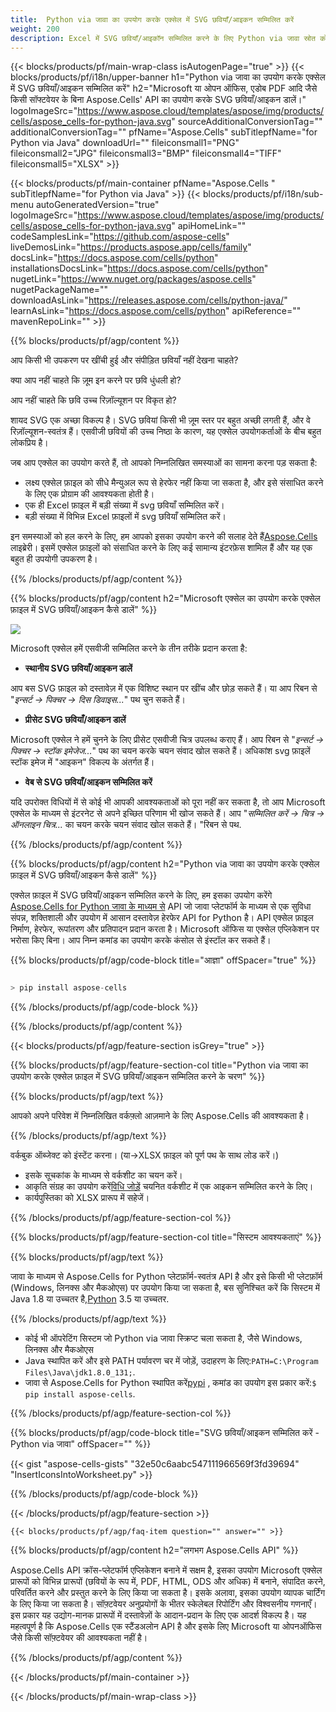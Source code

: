 ```yaml
---
title:  Python via जावा का उपयोग करके एक्सेल में SVG छवियाँ/आइकन सम्मिलित करें
weight: 200
description: Excel में SVG छवियाँ/आइकॉन सम्मिलित करने के लिए Python via जावा स्रोत कोड।
---
```

{{< blocks/products/pf/main-wrap-class isAutogenPage="true" >}}
{{< blocks/products/pf/i18n/upper-banner h1="Python via जावा का उपयोग करके एक्सेल में SVG छवियाँ/आइकन सम्मिलित करें" h2="Microsoft या ओपन ऑफिस, एडोब PDF आदि जैसे किसी सॉफ्टवेयर के बिना Aspose.Cells\' API का उपयोग करके SVG छवियाँ/आइकन डालें।" logoImageSrc="https://www.aspose.cloud/templates/aspose/img/products/cells/aspose_cells-for-python-java.svg" sourceAdditionalConversionTag="" additionalConversionTag="" pfName="Aspose.Cells" subTitlepfName="for Python via Java" downloadUrl="" fileiconsmall1="PNG" fileiconsmall2="JPG" fileiconsmall3="BMP" fileiconsmall4="TIFF" fileiconsmall5="XLSX" >}}

{{< blocks/products/pf/main-container pfName="Aspose.Cells " subTitlepfName="for Python via Java" >}}
{{< blocks/products/pf/i18n/sub-menu autoGeneratedVersion="true" logoImageSrc="https://www.aspose.cloud/templates/aspose/img/products/cells/aspose_cells-for-python-java.svg" apiHomeLink="" codeSamplesLink="https://github.com/aspose-cells" liveDemosLink="https://products.aspose.app/cells/family" docsLink="https://docs.aspose.com/cells/python" installationsDocsLink="https://docs.aspose.com/cells/python" nugetLink="https://www.nuget.org/packages/aspose.cells" nugetPackageName="" downloadAsLink="https://releases.aspose.com/cells/python-java/" learnAsLink="https://docs.aspose.com/cells/python" apiReference="" mavenRepoLink="" >}}

{{% blocks/products/pf/agp/content %}}

आप किसी भी उपकरण पर खींची हुई और संपीड़ित छवियाँ नहीं देखना चाहते?

क्या आप नहीं चाहते कि ज़ूम इन करने पर छवि धुंधली हो?

आप नहीं चाहते कि छवि उच्च रिज़ॉल्यूशन पर विकृत हो?

शायद SVG एक अच्छा विकल्प है। SVG छवियां किसी भी ज़ूम स्तर पर बहुत अच्छी लगती हैं, और वे रिज़ॉल्यूशन-स्वतंत्र हैं। एसवीजी छवियों की उच्च निष्ठा के कारण, यह एक्सेल उपयोगकर्ताओं के बीच बहुत लोकप्रिय है।

जब आप एक्सेल का उपयोग करते हैं, तो आपको निम्नलिखित समस्याओं का सामना करना पड़ सकता है:

+ लक्ष्य एक्सेल फ़ाइल को सीधे मैन्युअल रूप से हेरफेर नहीं किया जा सकता है, और इसे संसाधित करने के लिए एक प्रोग्राम की आवश्यकता होती है।
+ एक ही Excel फ़ाइल में बड़ी संख्या में svg छवियाँ सम्मिलित करें।
+ बड़ी संख्या में विभिन्न Excel फ़ाइलों में svg छवियाँ सम्मिलित करें।

 इन समस्याओं को हल करने के लिए, हम आपको इसका उपयोग करने की सलाह देते हैं[Aspose.Cells](https://products.aspose.com/cells/) लाइब्रेरी। इसमें एक्सेल फ़ाइलों को संसाधित करने के लिए कई सामान्य इंटरफ़ेस शामिल हैं और यह एक बहुत ही उपयोगी उपकरण है।

{{% /blocks/products/pf/agp/content %}}

{{% blocks/products/pf/agp/content h2="Microsoft एक्सेल का उपयोग करके एक्सेल फ़ाइल में SVG छवियाँ/आइकन कैसे डालें" %}}

![](/cells/hi/net/icons/insert-icons-to-excel/sample.png)

Microsoft एक्सेल हमें एसवीजी सम्मिलित करने के तीन तरीके प्रदान करता है:

+  **स्थानीय SVG छवियाँ/आइकन डालें**

आप बस SVG फ़ाइल को दस्तावेज़ में एक विशिष्ट स्थान पर खींच और छोड़ सकते हैं। या आप रिबन से "*इन्सर्ट -> पिक्चर -> दिस डिवाइस...*" पथ चुन सकते हैं।

+  **प्रीसेट SVG छवियाँ/आइकन डालें**

Microsoft एक्सेल ने हमें चुनने के लिए प्रीसेट एसवीजी चित्र उपलब्ध कराए हैं। आप रिबन से "*इन्सर्ट -> पिक्चर -> स्टॉक इमेजेज...*" पथ का चयन करके चयन संवाद खोल सकते हैं। अधिकांश svg फ़ाइलें स्टॉक इमेज में "आइकन" विकल्प के अंतर्गत हैं।

+  **वेब से SVG छवियाँ/आइकन सम्मिलित करें**

यदि उपरोक्त विधियों में से कोई भी आपकी आवश्यकताओं को पूरा नहीं कर सकता है, तो आप Microsoft एक्सेल के माध्यम से इंटरनेट से अपने इच्छित परिणाम भी खोज सकते हैं। आप "*सम्मिलित करें -> चित्र -> ऑनलाइन चित्र...* का चयन करके चयन संवाद खोल सकते हैं। "रिबन से पथ.

{{% /blocks/products/pf/agp/content %}}

{{% blocks/products/pf/agp/content h2="Python via जावा का उपयोग करके एक्सेल फ़ाइल में SVG छवियाँ/आइकन कैसे डालें" %}}

 एक्सेल फ़ाइल में SVG छवियाँ/आइकन सम्मिलित करने के लिए, हम इसका उपयोग करेंगे
 [Aspose.Cells for Python जावा के माध्यम से](https://pypi.org/project/aspose-cells/) 
 API जो जावा प्लेटफॉर्म के माध्यम से एक सुविधा संपन्न, शक्तिशाली और उपयोग में आसान दस्तावेज़ हेरफेर API for Python है। API एक्सेल फ़ाइल निर्माण, हेरफेर, रूपांतरण और प्रतिपादन प्रदान करता है। Microsoft ऑफिस या एक्सेल एप्लिकेशन पर भरोसा किए बिना। आप निम्न कमांड का उपयोग करके कंसोल से इंस्टॉल कर सकते हैं।

{{% blocks/products/pf/agp/code-block title="आज्ञा" offSpacer="true" %}}

```cs

> pip install aspose-cells

```

{{% /blocks/products/pf/agp/code-block %}}

{{% /blocks/products/pf/agp/content %}}

{{< blocks/products/pf/agp/feature-section isGrey="true" >}}

{{% blocks/products/pf/agp/feature-section-col title="Python via जावा का उपयोग करके एक्सेल फ़ाइल में SVG छवियाँ/आइकन सम्मिलित करने के चरण" %}}

{{% blocks/products/pf/agp/text %}}

आपको अपने परिवेश में निम्नलिखित वर्कफ़्लो आज़माने के लिए Aspose.Cells की आवश्यकता है।

{{% /blocks/products/pf/agp/text %}}

वर्कबुक ऑब्जेक्ट को इंस्टेंट करना। (या->XLSX फ़ाइल को पूर्ण पथ के साथ लोड करें।)
+ इसके सूचकांक के माध्यम से वर्कशीट का चयन करें।
 + आकृति संग्रह का उपयोग करें[विधि जोड़ें](https://reference.aspose.com/cells/python-java/asposecells.api/shapecollection#addIcons(int,%20int,%20int,%20int,%20int,%20int,%20byte[],%20byte[])) चयनित वर्कशीट में एक आइकन सम्मिलित करने के लिए।
+ कार्यपुस्तिका को XLSX प्रारूप में सहेजें।

{{% /blocks/products/pf/agp/feature-section-col %}}

{{% blocks/products/pf/agp/feature-section-col title="सिस्टम आवश्यकताएं" %}}

{{% blocks/products/pf/agp/text %}}

 जावा के माध्यम से Aspose.Cells for Python प्लेटफ़ॉर्म-स्वतंत्र API है और इसे किसी भी प्लेटफ़ॉर्म (Windows, लिनक्स और मैकओएस) पर उपयोग किया जा सकता है, बस सुनिश्चित करें कि सिस्टम में Java 1.8 या उच्चतर है,[Python](https://www.python.org/downloads/) 3.5 या उच्चतर.
 
{{% /blocks/products/pf/agp/text %}}

- कोई भी ऑपरेटिंग सिस्टम जो Python via जावा स्क्रिप्ट चला सकता है, जैसे Windows, लिनक्स और मैकओएस
-  Java स्थापित करें और इसे PATH पर्यावरण चर में जोड़ें, उदाहरण के लिए:<code>PATH=C:\Program Files\Java\jdk1.8.0_131;</code>.
-  जावा से Aspose.Cells for Python स्थापित करें<a href="https://pypi.org/project/aspose-cells/">pypi</a> , कमांड का उपयोग इस प्रकार करें:<code>$ pip install aspose-cells</code>.

{{% /blocks/products/pf/agp/feature-section-col %}}

{{% blocks/products/pf/agp/code-block title="SVG छवियाँ/आइकन सम्मिलित करें - Python via जावा" offSpacer="" %}}

{{< gist "aspose-cells-gists" "32e50c6aabc547111966569f3fd39694" "InsertIconsIntoWorksheet.py" >}}

{{% /blocks/products/pf/agp/code-block %}}

{{< /blocks/products/pf/agp/feature-section >}}

    {{< blocks/products/pf/agp/faq-item question="" answer="" >}}
 

<!-- aboutfile Starts -->

{{% blocks/products/pf/agp/content h2="लगभग Aspose.Cells API" %}}

Aspose.Cells API क्रॉस-प्लेटफॉर्म एप्लिकेशन बनाने में सक्षम है, इसका उपयोग Microsoft एक्सेल प्रारूपों को विभिन्न प्रारूपों (छवियों के रूप में, PDF, HTML, ODS और अधिक) में बनाने, संपादित करने, परिवर्तित करने और प्रस्तुत करने के लिए किया जा सकता है। इसके अलावा, इसका उपयोग व्यापक चार्टिंग के लिए किया जा सकता है। सॉफ़्टवेयर अनुप्रयोगों के भीतर स्केलेबल रिपोर्टिंग और विश्वसनीय गणनाएँ। इस प्रकार यह उद्योग-मानक प्रारूपों में दस्तावेज़ों के आदान-प्रदान के लिए एक आदर्श विकल्प है। यह महत्वपूर्ण है कि Aspose.Cells एक स्टैंडअलोन API है और इसके लिए Microsoft या ओपनऑफिस जैसे किसी सॉफ़्टवेयर की आवश्यकता नहीं है।

{{% /blocks/products/pf/agp/content %}}



<!-- aboutfile Ends -->
<!--
{{< blocks/products/pf/agp/other-supported-section title="Other Supported Splitting Formats" subTitle="Using C#, One can also split large file into chunks of many other file formats including." >}}

{{< blocks/products/pf/agp/other-supported-section-item href="https://products.aspose.com/cells/net/splitter/ods/" name="ODS" description="OpenDocument Spreadsheet File" >}}
{{< blocks/products/pf/agp/other-supported-section-item href="https://products.aspose.com/cells/net/splitter/xls/" name="XLS" description="Excel Binary Format" >}}
{{< blocks/products/pf/agp/other-supported-section-item href="https://products.aspose.com/cells/net/splitter/xlsb/" name="XLSB" description="Binary Excel Workbook File" >}}
{{< blocks/products/pf/agp/other-supported-section-item href="https://products.aspose.com/cells/net/splitter/xlsm/" name="XLSM" description="Spreadsheet File" >}}

{{< /blocks/products/pf/agp/other-supported-section >}}

-->

{{< /blocks/products/pf/main-container >}}
    
{{< /blocks/products/pf/main-wrap-class >}}
